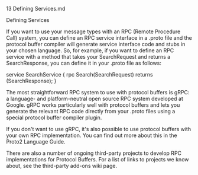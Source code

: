 13 Defining Services.md

Defining Services

If you want to use your message types with an RPC (Remote Procedure Call) system, you can define an RPC service interface in a .proto file and the protocol buffer compiler will generate service interface code and stubs in your chosen language. So, for example, if you want to define an RPC service with a method that takes your SearchRequest and returns a SearchResponse, you can define it in your .proto file as follows:

service SearchService {
  rpc Search(SearchRequest) returns (SearchResponse);
}

The most straightforward RPC system to use with protocol buffers is gRPC: a language- and platform-neutral open source RPC system developed at Google. gRPC works particularly well with protocol buffers and lets you generate the relevant RPC code directly from your .proto files using a special protocol buffer compiler plugin.

If you don't want to use gRPC, it's also possible to use protocol buffers with your own RPC implementation. You can find out more about this in the Proto2 Language Guide.

There are also a number of ongoing third-party projects to develop RPC implementations for Protocol Buffers. For a list of links to projects we know about, see the third-party add-ons wiki page.
